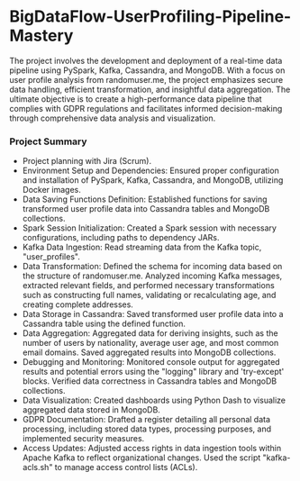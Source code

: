 # BigDataFlow-UserProfiling-Pipeline-Mastery

The project involves the development and deployment of a real-time data pipeline using PySpark, Kafka, Cassandra, and MongoDB. With a focus on user profile analysis from randomuser.me, the project emphasizes secure data handling, efficient transformation, and insightful data aggregation. The ultimate objective is to create a high-performance data pipeline that complies with GDPR regulations and facilitates informed decision-making through comprehensive data analysis and visualization.

### Project Summary

- Project planning with Jira (Scrum).
- Environment Setup and Dependencies: Ensured proper configuration and installation of PySpark, Kafka, Cassandra, and MongoDB, utilizing Docker images.
- Data Saving Functions Definition: Established functions for saving transformed user profile data into Cassandra tables and MongoDB collections.
- Spark Session Initialization: Created a Spark session with necessary configurations, including paths to dependency JARs.
- Kafka Data Ingestion: Read streaming data from the Kafka topic, "user_profiles".
- Data Transformation: Defined the schema for incoming data based on the structure of randomuser.me. Analyzed incoming Kafka messages, extracted relevant fields, and performed necessary transformations such as constructing full names, validating or recalculating age, and creating complete addresses.
- Data Storage in Cassandra: Saved transformed user profile data into a Cassandra table using the defined function.
- Data Aggregation: Aggregated data for deriving insights, such as the number of users by nationality, average user age, and most common email domains. Saved aggregated results into MongoDB collections.
- Debugging and Monitoring: Monitored console output for aggregated results and potential errors using the "logging" library and 'try-except' blocks. Verified data correctness in Cassandra tables and MongoDB collections.
- Data Visualization: Created dashboards using Python Dash to visualize aggregated data stored in MongoDB.
- GDPR Documentation: Drafted a register detailing all personal data processing, including stored data types, processing purposes, and implemented security measures.
- Access Updates: Adjusted access rights in data ingestion tools within Apache Kafka to reflect organizational changes. Used the script "kafka-acls.sh" to manage access control lists (ACLs).

